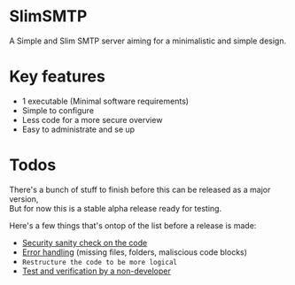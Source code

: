 SlimSMTP
========

A Simple and Slim SMTP server aiming for a minimalistic and simple design.


Key features
============
* 1 executable (Minimal software requirements)
* Simple to configure
* Less code for a more secure overview
* Easy to administrate and se up


Todos
=====
There's a bunch of stuff to finish before this can be released as a major version,<br>
But for now this is a stable alpha release ready for testing.

Here's a few things that's ontop of the list before a release is made:

 * [Security sanity check on the code](https://github.com/Torxed/SlimSMTP/issues/3)
 * [Error handling](https://github.com/Torxed/SlimSMTP/issues/2) (missing files, folders, maliscious code blocks)
 * ```Restructure the code to be more logical```
 * [Test and verification by a non-developer](https://github.com/Torxed/SlimSMTP/issues/5)
